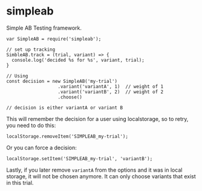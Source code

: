 # simpleab

Simple AB Testing framework.

```
var SimpleAB = require('simpleab');

// set up tracking
SimbleAB.track = (trial, variant) => {
  console.log('decided %s for %s', variant, trial);
}

// Using
const decision = new SimpleAB('my-trial')
                   .variant('variantA', 1)  // weight of 1
                   .variant('variantB', 2)  // weight of 2
                   .choose()

// decision is either variantA or variant B
```

This will remember the decision for a user using localstorage, so to retry, you need to do this:

```
localStorage.removeItem('SIMPLEAB_my-trial');
```

Or you can force a decision:

```
localStorage.setItem('SIMPLEAB_my-trial', 'variantB');
```

Lastly, if you later remove `variantA` from the options and it was in local storage, it will not be chosen anymore. It can only choose variants that exist in this trial.
